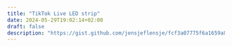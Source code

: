 ```yaml
---
title: "TikTok Live LED strip"
date: 2024-05-29T19:02:14+02:00
draft: false
description: "https://gist.github.com/jensjeflensje/fcf3a07775f6a1659a889e331892528a"
---
```

